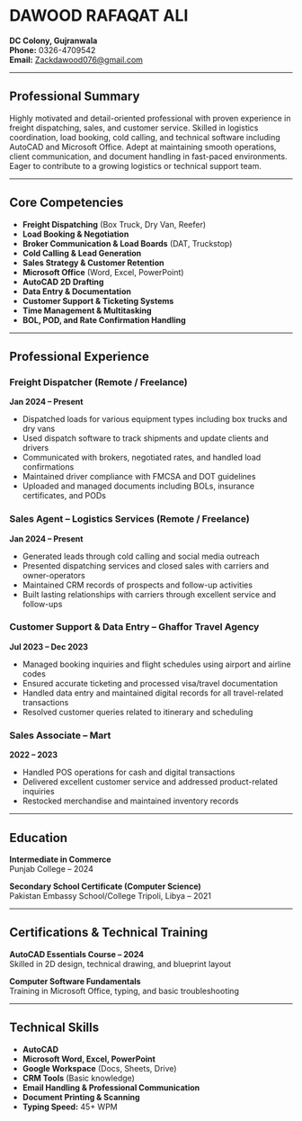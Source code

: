 # DAWOOD RAFAQAT ALI

**DC Colony, Gujranwala**  
**Phone:** 0326-4709542  
**Email:** Zackdawood076@gmail.com

---

## Professional Summary

Highly motivated and detail-oriented professional with proven experience in freight dispatching, sales, and customer service. Skilled in logistics coordination, load booking, cold calling, and technical software including AutoCAD and Microsoft Office. Adept at maintaining smooth operations, client communication, and document handling in fast-paced environments. Eager to contribute to a growing logistics or technical support team.

---

## Core Competencies

- **Freight Dispatching** (Box Truck, Dry Van, Reefer)
- **Load Booking & Negotiation**
- **Broker Communication & Load Boards** (DAT, Truckstop)
- **Cold Calling & Lead Generation**
- **Sales Strategy & Customer Retention**
- **Microsoft Office** (Word, Excel, PowerPoint)
- **AutoCAD 2D Drafting**
- **Data Entry & Documentation**
- **Customer Support & Ticketing Systems**
- **Time Management & Multitasking**
- **BOL, POD, and Rate Confirmation Handling**

---

## Professional Experience

### Freight Dispatcher (Remote / Freelance)
**Jan 2024 – Present**

- Dispatched loads for various equipment types including box trucks and dry vans
- Used dispatch software to track shipments and update clients and drivers
- Communicated with brokers, negotiated rates, and handled load confirmations
- Maintained driver compliance with FMCSA and DOT guidelines
- Uploaded and managed documents including BOLs, insurance certificates, and PODs

### Sales Agent – Logistics Services (Remote / Freelance)
**Jan 2024 – Present**

- Generated leads through cold calling and social media outreach
- Presented dispatching services and closed sales with carriers and owner-operators
- Maintained CRM records of prospects and follow-up activities
- Built lasting relationships with carriers through excellent service and follow-ups

### Customer Support & Data Entry – Ghaffor Travel Agency
**Jul 2023 – Dec 2023**

- Managed booking inquiries and flight schedules using airport and airline codes
- Ensured accurate ticketing and processed visa/travel documentation
- Handled data entry and maintained digital records for all travel-related transactions
- Resolved customer queries related to itinerary and scheduling

### Sales Associate – Mart
**2022 – 2023**

- Handled POS operations for cash and digital transactions
- Delivered excellent customer service and addressed product-related inquiries
- Restocked merchandise and maintained inventory records

---

## Education

**Intermediate in Commerce**  
Punjab College – 2024

**Secondary School Certificate (Computer Science)**  
Pakistan Embassy School/College Tripoli, Libya – 2021

---

## Certifications & Technical Training

**AutoCAD Essentials Course – 2024**  
Skilled in 2D design, technical drawing, and blueprint layout

**Computer Software Fundamentals**  
Training in Microsoft Office, typing, and basic troubleshooting

---

## Technical Skills

- **AutoCAD**
- **Microsoft Word, Excel, PowerPoint**
- **Google Workspace** (Docs, Sheets, Drive)
- **CRM Tools** (Basic knowledge)
- **Email Handling & Professional Communication**
- **Document Printing & Scanning**
- **Typing Speed:** 45+ WPM

